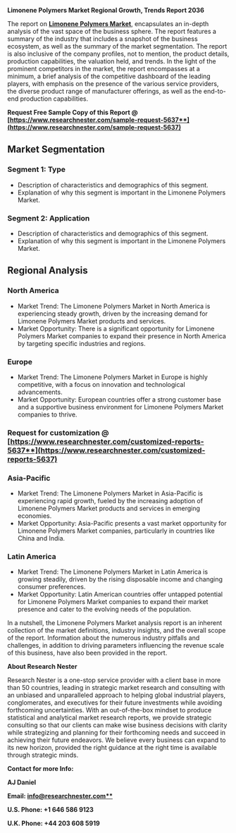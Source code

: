 ﻿**Limonene Polymers Market Regional Growth, Trends Report 2036**

The report on [**Limonene Polymers Market**](https://www.researchnester.com/reports/limonene-polymers-market/5637), encapsulates an in-depth analysis of the vast space of the business sphere. The report features a summary of the industry that includes a snapshot of the business ecosystem, as well as the summary of the market segmentation. The report is also inclusive of the company profiles, not to mention, the product details, production capabilities, the valuation held, and trends. In the light of the prominent competitors in the market, the report encompasses at a minimum, a brief analysis of the competitive dashboard of the leading players, with emphasis on the presence of the various service providers, the diverse product range of manufacturer offerings, as well as the end-to-end production capabilities.

<a name="_hlk168048830"></a>**Request Free Sample Copy of this Report @ [https://www.researchnester.com/sample-request-5637**](https://www.researchnester.com/sample-request-5637)**
## **Market Segmentation** 
### Segment 1: Type
- Description of characteristics and demographics of this segment.
- Explanation of why this segment is important in the Limonene Polymers Market.
### Segment 2: Application
- Description of characteristics and demographics of this segment.
- Explanation of why this segment is important in the Limonene Polymers Market.
## **Regional Analysis**
### North America
- Market Trend: The Limonene Polymers Market in North America is experiencing steady growth, driven by the increasing demand for Limonene Polymers Market products and services.
- Market Opportunity: There is a significant opportunity for Limonene Polymers Market companies to expand their presence in North America by targeting specific industries and regions.
### Europe
- Market Trend: The Limonene Polymers Market in Europe is highly competitive, with a focus on innovation and technological advancements.
- Market Opportunity: European countries offer a strong customer base and a supportive business environment for Limonene Polymers Market companies to thrive.
### <a name="_hlk168048855"></a>**Request for customization @ [https://www.researchnester.com/customized-reports-5637**](https://www.researchnester.com/customized-reports-5637)**
### Asia-Pacific
- Market Trend: The Limonene Polymers Market in Asia-Pacific is experiencing rapid growth, fueled by the increasing adoption of Limonene Polymers Market products and services in emerging economies.
- Market Opportunity: Asia-Pacific presents a vast market opportunity for Limonene Polymers Market companies, particularly in countries like China and India.
### Latin America
- Market Trend: The Limonene Polymers Market in Latin America is growing steadily, driven by the rising disposable income and changing consumer preferences.
- Market Opportunity: Latin American countries offer untapped potential for Limonene Polymers Market companies to expand their market presence and cater to the evolving needs of the population.

In a nutshell, the Limonene Polymers Market analysis report is an inherent collection of the market definitions, industry insights, and the overall scope of the report. Information about the numerous industry pitfalls and challenges, in addition to driving parameters influencing the revenue scale of this business, have also been provided in the report.

<a name="_hlk168048664"></a>**About Research Nester**

Research Nester is a one-stop service provider with a client base in more than 50 countries, leading in strategic market research and consulting with an unbiased and unparalleled approach to helping global industrial players, conglomerates, and executives for their future investments while avoiding forthcoming uncertainties. With an out-of-the-box mindset to produce statistical and analytical market research reports, we provide strategic consulting so that our clients can make wise business decisions with clarity while strategizing and planning for their forthcoming needs and succeed in achieving their future endeavors. We believe every business can expand to its new horizon, provided the right guidance at the right time is available through strategic minds.

**Contact for more Info:**

**AJ Daniel**

**Email: [info@researchnester.com**](mailto:info@researchnester.com)**

**U.S. Phone: +1 646 586 9123** 

**U.K. Phone: +44 203 608 5919**
